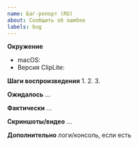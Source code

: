 ```yaml
---
name: Баг-репорт (RU)
about: Сообщить об ошибке
labels: bug
---
```


**Окружение**
- macOS:
- Версия ClipLite:

**Шаги воспроизведения**
1.
2.
3.

**Ожидалось**
…

**Фактически**
…

**Скриншоты/видео**
…

**Дополнительно**
логи/консоль, если есть
